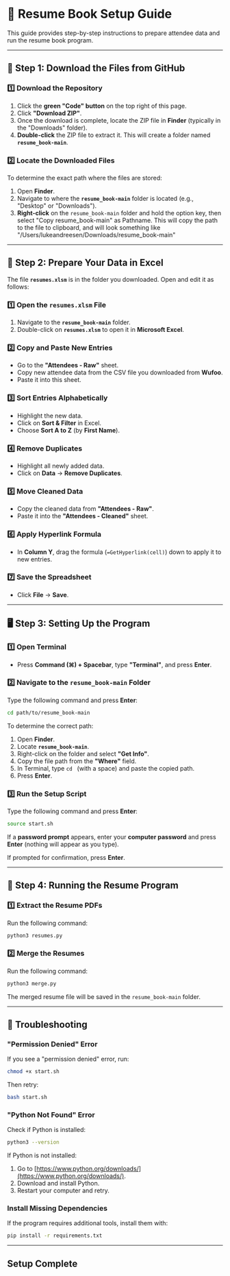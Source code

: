 # 📘 Resume Book Setup Guide

This guide provides step-by-step instructions to prepare attendee data and run the resume book program.

---

## 📝 **Step 1: Download the Files from GitHub**

### 1️⃣ Download the Repository


1. Click the **green "Code" button** on the top right of this page.
2. Click **"Download ZIP"**.
3. Once the download is complete, locate the ZIP file in **Finder** (typically in the "Downloads" folder).
4. **Double-click** the ZIP file to extract it. This will create a folder named **`resume_book-main`**.

### 2️⃣ Locate the Downloaded Files

To determine the exact path where the files are stored:

1. Open **Finder**.
2. Navigate to where the **`resume_book-main`** folder is located (e.g., "Desktop" or "Downloads").
3. **Right-click** on the `resume_book-main` folder and hold the option key, then select "Copy resume_book-main" as Pathname. This will copy the path to the file to clipboard, and will look something like "/Users/lukeandreesen/Downloads/resume_book-main"

---

## 📝 **Step 2: Prepare Your Data in Excel**

The file **`resumes.xlsm`** is in the folder you downloaded. Open and edit it as follows:

### 1️⃣ Open the `resumes.xlsm` File

1. Navigate to the **`resume_book-main`** folder.
2. Double-click on **`resumes.xlsm`** to open it in **Microsoft Excel**.

### 2️⃣ Copy and Paste New Entries

- Go to the **"Attendees - Raw"** sheet.
- Copy new attendee data from the CSV file you downloaded from **Wufoo**.
- Paste it into this sheet.

### 3️⃣ Sort Entries Alphabetically

- Highlight the new data.
- Click on **Sort & Filter** in Excel.
- Choose **Sort A to Z** (by **First Name**).

### 4️⃣ Remove Duplicates

- Highlight all newly added data.
- Click on **Data** → **Remove Duplicates**.

### 5️⃣ Move Cleaned Data

- Copy the cleaned data from **"Attendees - Raw"**.
- Paste it into the **"Attendees - Cleaned"** sheet.

### 6️⃣ Apply Hyperlink Formula

- In **Column Y**, drag the formula (`=GetHyperlink(cell)`) down to apply it to new entries.

### 7️⃣ Save the Spreadsheet

- Click **File** → **Save**.

---

## 🖥️ **Step 3: Setting Up the Program**

### 1️⃣ Open Terminal

- Press **Command (⌘) + Spacebar**, type **"Terminal"**, and press **Enter**.

### 2️⃣ Navigate to the `resume_book-main` Folder

Type the following command and press **Enter**:

```sh
cd path/to/resume_book-main
```

To determine the correct path:

1. Open **Finder**.
2. Locate **`resume_book-main`**.
3. Right-click on the folder and select **"Get Info"**.
4. Copy the file path from the **"Where"** field.
5. In Terminal, type `cd ` (with a space) and paste the copied path.
6. Press **Enter**.

### 3️⃣ Run the Setup Script

Type the following command and press **Enter**:

```sh
source start.sh
```

If a **password prompt** appears, enter your **computer password** and press **Enter** (nothing will appear as you type).

If prompted for confirmation, press **Enter**.

---

## 📂 **Step 4: Running the Resume Program**

### 1️⃣ Extract the Resume PDFs

Run the following command:

```sh
python3 resumes.py
```

### 2️⃣ Merge the Resumes

Run the following command:

```sh
python3 merge.py
```

The merged resume file will be saved in the `resume_book-main` folder.

---

## 🔧 **Troubleshooting**

### "Permission Denied" Error

If you see a "permission denied" error, run:

```sh
chmod +x start.sh
```

Then retry:

```sh
bash start.sh
```

### "Python Not Found" Error

Check if Python is installed:

```sh
python3 --version
```

If Python is not installed:

1. Go to [https://www.python.org/downloads/](https://www.python.org/downloads/).
2. Download and install Python.
3. Restart your computer and retry.

### Install Missing Dependencies

If the program requires additional tools, install them with:

```sh
pip install -r requirements.txt
```

---

## **Setup Complete**
